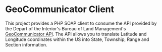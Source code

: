 GeoCommunicator Client
======================

This project provides a PHP SOAP client to consume the API provided by the Depart of the Interior's Bureau of Land Management's [GeoCommunicator API](http://www.geocommunicator.gov). The API allows you to translate Latitude and Longitude coordinates within the US into State, Township, Range and Section information.

